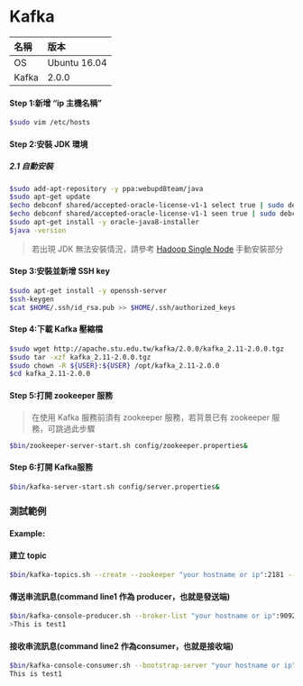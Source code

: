 # Kafka

| 名稱 | 版本 |
| :--- | :--- |
| OS | Ubuntu 16.04 |
| Kafka | 2.0.0 |

#### Step 1:新增 “ip 主機名稱”

```bash
$sudo vim /etc/hosts
```

#### Step 2:安裝 JDK 環境

##### 2.1 自動安裝

```bash
$sudo add-apt-repository -y ppa:webupd8team/java
$sudo apt-get update
$echo debconf shared/accepted-oracle-license-v1-1 select true | sudo debconf-set-selections
$echo debconf shared/accepted-oracle-license-v1-1 seen true | sudo debconf-set-selections
$sudo apt-get install -y oracle-java8-installer
$java -version
```

> 若出現 JDK 無法安裝情況，請參考 [Hadoop Single Node](/BigData/hadoop-single-node.md) 手動安裝部分

#### Step 3:安裝並新增 SSH key

```bash
$sudo apt-get install -y openssh-server
$ssh-keygen
$cat $HOME/.ssh/id_rsa.pub >> $HOME/.ssh/authorized_keys
```

#### Step 4:下載 Kafka 壓縮檔

```bash
$sudo wget http://apache.stu.edu.tw/kafka/2.0.0/kafka_2.11-2.0.0.tgz
$sudo tar -xzf kafka_2.11-2.0.0.tgz
$sudo chown -R ${USER}:${USER} /opt/kafka_2.11-2.0.0
$cd kafka_2.11-2.0.0
```

#### Step 5:打開 zookeeper 服務

> 在使用 Kafka 服務前須有 zookeeper 服務，若背景已有 zookeeper 服務，可跳過此步驟

```bash
$bin/zookeeper-server-start.sh config/zookeeper.properties&
```

#### Step 6:打開 Kafka服務

```bash
$bin/kafka-server-start.sh config/server.properties&
```

### 

### 測試範例

#### Example:

#### 建立 topic

```bash
$bin/kafka-topics.sh --create --zookeeper "your hostname or ip":2181 --replication-factor 1 --partitions 1 --topic topic1
```

#### 傳送串流訊息\(command line1 作為 producer，也就是發送端\)

```bash
$bin/kafka-console-producer.sh --broker-list "your hostname or ip":9092 --topic topic1
>This is test1
```

#### 接收串流訊息\(command line2 作為consumer，也就是接收端\)

```bash
$bin/kafka-console-consumer.sh --bootstrap-server "your hostname or ip":9092 --topic topic1 --from-beginning
This is test1
```



